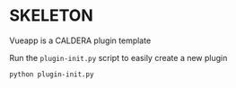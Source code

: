 # SKELETON

Vueapp is a CALDERA plugin template

Run the `plugin-init.py` script to easily create a new plugin

```
python plugin-init.py 
```
